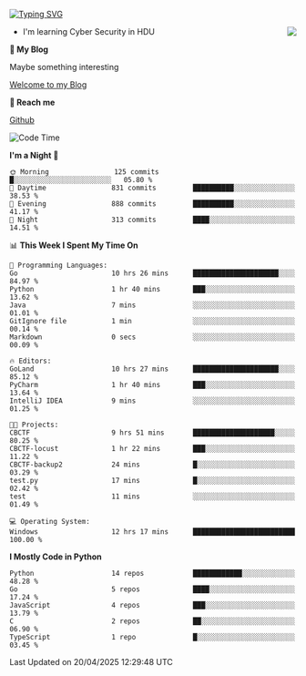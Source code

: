 [![Typing SVG](https://readme-typing-svg.herokuapp.com?font=Fira+Code&pause=1000&random=false&width=450&height=60&lines=Hello+%F0%9F%91%8B%F0%9F%8F%BB;I'm+JBNRZ)](https://git.io/typing-svg)

<a href="#">
  <img align="right" src="https://github-readme-stats.vercel.app/api?username=JBNRZ&show_icons=true&bg_color=15,f2f7fd,E0EAFC" />
</a>

- I'm learning Cyber Security in HDU

 **🌱 My Blog**

Maybe something interesting

[Welcome to my Blog](https://jbnrz.com.cn/)

 **💬 Reach me** 

[Github](https://github.com/JBNRZ)


<!--START_SECTION:waka-->
![Code Time](http://img.shields.io/badge/Code%20Time-1%2C151%20hrs%2020%20mins-blue)

**I'm a Night 🦉** 

```text
🌞 Morning                125 commits         █░░░░░░░░░░░░░░░░░░░░░░░░   05.80 % 
🌆 Daytime                831 commits         ██████████░░░░░░░░░░░░░░░   38.53 % 
🌃 Evening                888 commits         ██████████░░░░░░░░░░░░░░░   41.17 % 
🌙 Night                  313 commits         ████░░░░░░░░░░░░░░░░░░░░░   14.51 % 
```


📊 **This Week I Spent My Time On** 

```text
💬 Programming Languages: 
Go                       10 hrs 26 mins      █████████████████████░░░░   84.97 % 
Python                   1 hr 40 mins        ███░░░░░░░░░░░░░░░░░░░░░░   13.62 % 
Java                     7 mins              ░░░░░░░░░░░░░░░░░░░░░░░░░   01.01 % 
GitIgnore file           1 min               ░░░░░░░░░░░░░░░░░░░░░░░░░   00.14 % 
Markdown                 0 secs              ░░░░░░░░░░░░░░░░░░░░░░░░░   00.09 % 

🔥 Editors: 
GoLand                   10 hrs 27 mins      █████████████████████░░░░   85.12 % 
PyCharm                  1 hr 40 mins        ███░░░░░░░░░░░░░░░░░░░░░░   13.64 % 
IntelliJ IDEA            9 mins              ░░░░░░░░░░░░░░░░░░░░░░░░░   01.25 % 

🐱‍💻 Projects: 
CBCTF                    9 hrs 51 mins       ████████████████████░░░░░   80.25 % 
CBCTF-locust             1 hr 22 mins        ███░░░░░░░░░░░░░░░░░░░░░░   11.22 % 
CBCTF-backup2            24 mins             █░░░░░░░░░░░░░░░░░░░░░░░░   03.29 % 
test.py                  17 mins             █░░░░░░░░░░░░░░░░░░░░░░░░   02.42 % 
test                     11 mins             ░░░░░░░░░░░░░░░░░░░░░░░░░   01.49 % 

💻 Operating System: 
Windows                  12 hrs 17 mins      █████████████████████████   100.00 % 
```

**I Mostly Code in Python** 

```text
Python                   14 repos            ████████████░░░░░░░░░░░░░   48.28 % 
Go                       5 repos             ████░░░░░░░░░░░░░░░░░░░░░   17.24 % 
JavaScript               4 repos             ███░░░░░░░░░░░░░░░░░░░░░░   13.79 % 
C                        2 repos             ██░░░░░░░░░░░░░░░░░░░░░░░   06.90 % 
TypeScript               1 repo              █░░░░░░░░░░░░░░░░░░░░░░░░   03.45 % 
```




 Last Updated on 20/04/2025 12:29:48 UTC
<!--END_SECTION:waka-->
